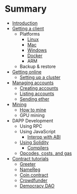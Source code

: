 # Summary

* [Introduction](README.md)
* [Getting a client](getting_a_client.md)
   * Platforms
       * [Linux](installing_linux.md)
       * [Mac](installing_mac.md)
       * [Windows](installing_windows.md)
       * [Docker](using_docker.md)
       * ARM
   * Backup & restore
* [Getting online](getting_online.md)
   * [Setting up a cluster](setting_up_a_cluster.md)
* [Managing accounts](managing_accounts.md)
   * [Creating accounts](creating_accounts.md)
   * [Listing accounts](listing_accounts.md)
   * [Sending ether](sending_ether.md)
* [Mining](mining.md)
   * [How to mine](how_to_mine.md)
   * GPU mining
* DAPP Development
  * Using RPC
  * Using JavaScript
     * [Interop with ABI](interop_with_abi.md)
  * [Using Solidity](intro_to_solidity.md)
     * [Compilers](generating_evm_bytecode.md)
  * [Opcodes, costs, and gas](opcodes,_costs,_and_gas.md)
* [Contract tutorials](contract_tutorials.md)
   * [Greeter](contract_greeter.md)
   * [NameReg](contract_namereg.md)
   * [Coin contract](contract_coin.md)
   * [Crowdfunder](contract_crowdfunder.md)
   * [Democracy DAO](contract_democracy.md)